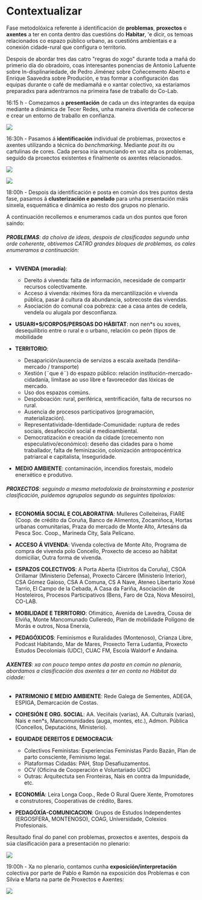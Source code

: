 # Contextualizar
Fase metodolóxica referente á identificación de **problemas**, **proxectos** e **axentes** a ter en conta dentro das cuestións do **Habitar**, 'e dicir, os temoas relacionados co espazo público urbano, as cuestións ambientais e a conexión cidade-rural que configura o territorio. 

Despois de abordar tres das catro "regras do xogo" durante toda a mañá do primerio día do obradoiro, coas interesantes ponencias de Antonio Lafuente sobre In-displinariedade, de Pedro Jiménez sobre Coñecemento Aberto e Enrique Saavedra sobre Produción, e tras formar a configuración das equipas durante o café de mediamañá e o xantar colectivo, xa estariamos preparadxs para adentrarnos na primeira fase de traballo do Co-Lab.


16:15 h - Comezamos a **presentación** de cada un dxs integrantes da equipa mediante a dinámica de Tecer Redes, unha maneira divertida de coñecerse e crear un entorno de traballo en confianza.

![](http://forxa.colab.coruna.gal/Co-Lab/obradoiro/raw/master/o_habitar/imaxes/contextualizar.%20tecer_rede.jpg/)


16:30h - Pasamos á **identificación** individual de problemas, proxectos e axentes utilizando a técnica do *benchmarking*. Mediante *post its* ou cartulinas de cores. Cada persoa iría enunciando en voz alta os problemas, seguido da proxectos existentes e finalmente os axentes relacionados.

![](https://forxa.colab.coruna.gal/Co-Lab/obradoiro/raw/master/o_habitar/imaxes/contextualizar%20problemas.jpg)

![](https://forxa.colab.coruna.gal/Co-Lab/obradoiro/raw/master/o_habitar/imaxes/contextualizar%20proxectos.JPG)

18:00h - Despois da identificación e posta en común dos tres puntos desta fase, pasamos á **clusterización e panelado** para unha presentación máis sinxela, esquemática e dinámica ao resto dos grupos no plenario.

A continuación recollemos e enumeramos cada un dos puntos que foron saíndo:

###### **PROBLEMAS**: da choiva de ideas, despois de clasificadas segundo unha orde coherente, obtivemos CATRO grandes bloques de problemas, os cales enumeramos a continuación:

- **VIVENDA (moradía)**: 
    
    * Dereito á vivenda: falta de información, necesidade de compartir recursos colectivamente.
    * Acceso á vivenda: réximes fóra da mercantilización e vivenda pública, pasar á cultura da abundancia, sobrecoste das vivendas.
    * Asociación do comunal coa pobreza: cae a casa antes de cedela, vendela ou alugala por desconfianza.

- **USUARI*S/CORPOS/PERSOAS DO HÁBITAT**: non nen*s ou xoves, desequilibrio entre o rural e o urbano, relación co peón (tipos de mobilidade

- **TERRITORIO**:
    
    * Desaparición/ausencia de servizos a escala axeitada (tendiña-mercado / transporte)
    * Xestión (¨que é¨) do espazo público: relación institución-mercado-cidadanía, limítase ao uso libre e favorecedor das lóxicas de mercado. 
    * Uso dos espazos comúns.
    * Despoboación: rural, periférica, xentrificación, falta de recursos no rural.
    * Ausencia de procesos participativos (programación, materialización).
    * Representatividade-Identidade-Comunidade: ruptura de redes sociais, desafección social e medioambiental.
    * Democratización e creación da cidade (crecemento non especulativo/económico):  deseño das cidades para o home traballador, falta de feminización, colonización antropocéntrica patriarcal e capitalista, Inseguridade.

- **MEDIO AMBIENTE**: contaminación, incendios forestais, modelo enerxético e produtivo.


###### **PROXECTOS**: seguindo a mesma metodoloxía de *brainstorming* e posterior clasificación, puidemos agrupalos segundo as seguintes tipoloxías:

- **ECONOMÍA SOCIAL E COLABORATIVA**: Mulleres Colleiteiras, FIARE (Coop. de crédito da Coruña, Banco de Alimentos, Zocamiñoca, Hortas urbanas comunitarias, Praza do mercado de Monte Alto, Artesáns da Pesca Soc. Coop., Marineda City, Sala Pelícano.

- **ACCESO Á VIVENDA**: Vivenda colectiva de Monte Alto, Programa de compra de vivenda polo Concello, Proxecto de acceso ao hábitat domiciliar, Outra forma de vivenda.

- **ESPAZOS COLECTIVOS**: A Porta Aberta (Distritos da Coruña), CSOA Orillamar (Ministerio Defensa),  Proxecto Cárcere (Ministerio Interior), CSA Gómez Gaioso, CSA A Comuna, CS A Nave, Ateneo Libertario Xosé Tarrio, El Campo de la Cebada, A Casa da Fariña, Asociación de Hosteleiros, Procesos Participativos (Bens, Faro de Oza, Nova Mesoiro), CO-LAB.

- **MOBILIDADE E TERRITORIO**: Ofimático, Avenida de Lavedra, Cousa de Elviña, Monte Mancomunado Culleredo, Plan de mobilidade Polígono de Morás e outros, Nosa Enerxía, 

- **PEDAGÓXICOS**: Feminismos e Ruralidades (Montenoso), Crianza Libre, Podcast Habitando, Mar de Mares, Proxecto Terra Ludantia, Proxecto Estudos Decoloniais (UDC), CUAC FM, Escola Waldorf e Andaina.   
    

###### **AXENTES**: xa con pouco tempo antes da posta en común no plenario, abordamos a clasificación dos axentes a ter en conta no Hábitat da cidade:

- **PATRIMONIO E MEDIO AMBIENTE**: Rede Galega de Sementes, ADEGA, ESPIGA, Demarcación de Costas.

- **COHESIÓN E ORG. SOCIAL**: AA. Veciñais (varias), AA. Culturais (varias), Nais e nen*s, Mancomunidades (auga, montes, etc.), Admon. Pública (Concellos, Deputacións, Ministerio).

- **EQUIDADE DEREITOS E DEMOCRACIA**: 
    
    * Colectivos Feministas: Experiencias Feministas Pardo Bazán, Plan de parto consciente, Feminismo legal.
    * Plataformas Cidadás: PAH, Stop Desafiuzamentos.
    * OCV (Oficina de Cooperación e Voluntariado UDC)
    * Outras: Arquitectuta sen Fronteiras, Nais en contra da Impunidade, etc.

- **ECONOMÍA**: Leira Longa Coop., Rede O Rural Quere Xente, Promotores e construtores, Cooperativas de crédito, Bares.

- **PEDAGÓXÍA-COMUNICACION**: Grupos de Estudos Independentes (ERGOSFERA, MONTENOSO), COAG, Universidade, Colexios Profesionais.

Resultado final do panel con problemas, proxectos e axentes, despois da súa clasificación para a presentación no plenario:

![](https://forxa.colab.coruna.gal/Co-Lab/obradoiro/raw/master/o_habitar/imaxes/contextualizar.panel_final.jpg)

19:00h - Xa no plenario, contamos cunha **exposición/interpretación** colectiva por parte de Pablo e Ramón na exposición dos Problemas e con Silvia e Marta na parte de Proxectos e Axentes:

![](https://forxa.colab.coruna.gal/Co-Lab/obradoiro/raw/master/o_habitar/imaxes/IMG_2998.jpg)